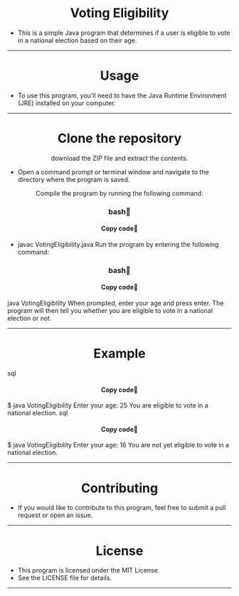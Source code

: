 <h1 align="center">Voting Eligibility</h1>

- This is a simple Java program that determines if a user is eligible to vote in a national election based on their age.
<hr>
<h1 align="center">Usage</h1>

- To use this program, you'll need to have the Java Runtime Environment (JRE) installed on your computer.
<hr>
<h1 align="center">Clone the repository</h1> 
<p align="center">download the ZIP file and extract the contents.</p>

- Open a command prompt or terminal window and navigate to the directory where the program is saved.
<p align="center">Compile the program by running the following command:</p>
<h3 align="center" >bash📖</h3>
<h4 align="center" >Copy code📝</h4>

- javac VotingEligibility.java
Run the program by entering the following command:
<h3 align="center" >bash📖</h3>
<h4 align="center" >Copy code📝</h4>
java VotingEligibility
When prompted, enter your age and press enter.
The program will then tell you whether you are eligible to vote in a national election or not.
<hr>
<h1 align="center">Example</h1>

sql
<h4 align="center" >Copy code📝</h4>

$ java VotingEligibility
Enter your age: 25
You are eligible to vote in a national election.
sql
<h4 align="center" >Copy code📝</h4>

$ java VotingEligibility
Enter your age: 16
You are not yet eligible to vote in a national election.
<hr>
<h1 align="center">Contributing</h1>

- If you would like to contribute to this program, feel free to submit a pull request or open an issue.
<hr>
<h1 align="center">License</h1>

- This program is licensed under the MIT License.
- See the LICENSE file for details.
<hr>
